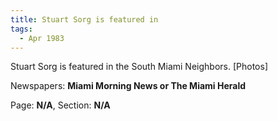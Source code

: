 ```yaml
---  
title: Stuart Sorg is featured in  
tags:  
  - Apr 1983  
---  
```

  
Stuart Sorg is featured in the South Miami Neighbors. [Photos]  
  
Newspapers: **Miami Morning News or The Miami Herald**  
  
Page: **N/A**, Section: **N/A** 
